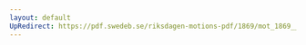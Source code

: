 ```yaml
---
layout: default
UpRedirect: https://pdf.swedeb.se/riksdagen-motions-pdf/1869/mot_1869__ak__00138/mot_1869__ak__00138_002.pdf
---
```

